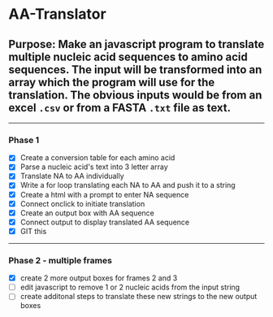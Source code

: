 # AA-Translator

## Purpose: Make an javascript program to translate multiple nucleic acid sequences to amino acid sequences. The input will be transformed into an array which the program will use for the translation. The obvious inputs would be from an excel `.csv` or from a FASTA `.txt` file as text. 

--- 

### Phase 1
- [x] Create a conversion table for each amino acid
- [x] Parse a nucleic acid's text into 3 letter array
- [x] Translate NA to AA individually
- [x] Write a for loop translating each NA to AA and push it to a string
- [x] Create a html with a prompt to enter NA sequence
- [x] Connect onclick to initiate translation
- [x] Create an output box with AA sequence
- [x] Connect output to display translated AA sequence
- [x] GIT this

---

### Phase 2 - multiple frames
- [x] create 2 more output boxes for frames 2 and 3
- [ ] edit javascript to remove 1 or 2 nucleic acids from the input string
- [ ] create additonal steps to translate these new strings to the new output boxes